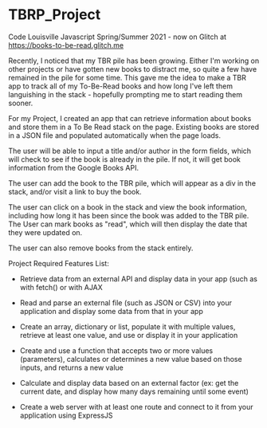 # TBRP_Project

Code Louisville Javascript Spring/Summer 2021 - now on Glitch at https://books-to-be-read.glitch.me

Recently, I noticed that my TBR pile has been growing. Either I'm working on other projects or have gotten new books to distract me, so quite a few have remained in the pile for some time. This gave me the idea to make a TBR app to track all of my To-Be-Read books and how long I've left them languishing in the stack - hopefully prompting me to start reading them sooner. 

For my Project, I created an app that can retrieve information about books and store them in a To Be Read stack on the page. Existing books are stored in a JSON file and populated automatically when the page loads. 

The user will be able to input a title and/or author in the form fields, which will check to see if the book is already in the pile. If not, it will get book information from the Google Books API. 

The user can add the book to the TBR pile, which will appear as a div in the stack, and/or visit a link to buy the book. 

The user can click on a book in the stack and view the book information, including how long it has been since the book was added to the TBR pile. The User can mark books as "read", which will then display the date that they were updated on.

The user can also remove books from the stack entirely. 



Project Required Features List:

* Retrieve data from an external API and display data in your app (such as with fetch() or with AJAX

* Read and parse an external file (such as JSON or CSV) into your application and display some data from that in your app

* Create an array, dictionary or list, populate it with multiple values, retrieve at least one value, and use or display it in your application

* Create and use a function that accepts two or more values (parameters), calculates or determines a new value based on those inputs, and returns a new value

* Calculate and display data based on an external factor (ex: get the current date, and display how many days remaining until some event)

* Create a web server with at least one route and connect to it from your application using ExpressJS




